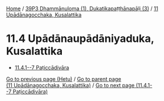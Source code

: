 
[Home](/) / [39P3 Dhammānuloma (1), Dukatikapaṭṭhānapāḷi (3)](../../39P3.md) / [11 Upādānagocchaka, Kusalattika](../11.md)

# 11.4 Upādānaupādāniyaduka, Kusalattika

* [11.4.1--7 Paṭiccādivāra](11.4/11.4.1--7.md)

[Go to previous page (Hetu)](11.3/11.3.1--7/Paccayacatukka/Hetu.md) / [Go to parent page (11 Upādānagocchaka, Kusalattika)](../11.md) / [Go to next page (11.4.1--7 Paṭiccādivāra)](11.4/11.4.1--7.md)


